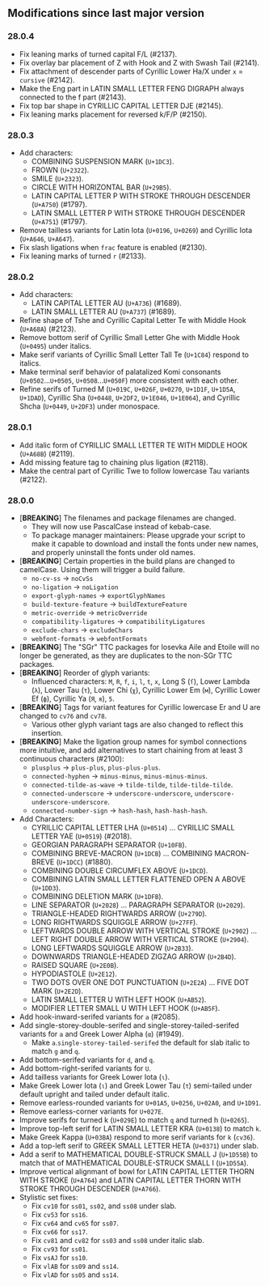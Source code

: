 ## Modifications since last major version

### 28.0.4

* Fix leaning marks of turned capital F/L (#2137).
* Fix overlay bar placement of Z with Hook and Z with Swash Tail (#2141).
* Fix attachment of descender parts of Cyrillic Lower Ha/X under `x` = `cursive` (#2142).
* Make the Eng part in LATIN SMALL LETTER FENG DIGRAPH always connected to the f part (#2143).
* Fix top bar shape in CYRILLIC CAPITAL LETTER DJE (#2145).
* Fix leaning marks placement for reversed k/F/P (#2150).


### 28.0.3

* Add characters:
	- COMBINING SUSPENSION MARK (`U+1DC3`).
	- FROWN (`U+2322`).
	- SMILE (`U+2323`).
	- CIRCLE WITH HORIZONTAL BAR (`U+29B5`).
	- LATIN CAPITAL LETTER P WITH STROKE THROUGH DESCENDER (`U+A750`) (#1797).
	- LATIN SMALL LETTER P WITH STROKE THROUGH DESCENDER (`U+A751`) (#1797).
* Remove tailless variants for Latin Iota (`U+0196`, `U+0269`) and Cyrillic Iota (`U+A646`, `U+A647`).
* Fix slash ligations when `frac` feature is enabled (#2130).
* Fix leaning marks of turned `r` (#2133).


### 28.0.2

* Add characters:
	- LATIN CAPITAL LETTER AU (`U+A736`) (#1689).
	- LATIN SMALL LETTER AU (`U+A737`) (#1689).
* Refine shape of Tshe and Cyrillic Capital Letter Te with Middle Hook (`U+A68A`) (#2123).
* Remove bottom serif of Cyrillic Small Letter Ghe with Middle Hook (`U+0495`) under italics.
* Make serif variants of Cyrillic Small Letter Tall Te (`U+1C84`) respond to italics.
* Make terminal serif behavior of palatalized Komi consonants (`U+0502`...`U+0505`, `U+0508`...`U+050F`) more consistent with each other.
* Refine serifs of Turned M (`U+019C`, `U+026F`, `U+0270`, `U+1D1F`, `U+1D5A`, `U+1DAD`), Cyrillic Sha (`U+0448`, `U+2DF2`, `U+1E046`, `U+1E064`), and Cyrillic Shcha (`U+0449`, `U+2DF3`) under monospace.


### 28.0.1

* Add italic form of CYRILLIC SMALL LETTER TE WITH MIDDLE HOOK (`U+A68B`) (#2119).
* Add missing feature tag to chaining plus ligation (#2118).
* Make the central part of Cyrillic Twe to follow lowercase Tau variants (#2122).


### 28.0.0

* \[**BREAKING**\] The filenames and package filenames are changed.
	 - They will now use PascalCase instead of kebab-case.
	 - To package manager maintainers: Please upgrade your script to make it capable to download and install the fonts under new names, and properly uninstall the fonts under old names.
* \[**BREAKING**\] Certain properties in the build plans are changed to camelCase. Using them will trigger a build failure.
	 - `no-cv-ss` → `noCvSs`
	 - `no-ligation` → `noLigation`
	 - `export-glyph-names` → `exportGlyphNames`
	 - `build-texture-feature` → `buildTextureFeature`
	 - `metric-override` → `metricOverride`
	 - `compatibility-ligatures` → `compatibilityLigatures`
	 - `exclude-chars` → `excludeChars`
	 - `webfont-formats` → `webfontFormats`
* \[**BREAKING**\] The "SGr" TTC packages for Iosevka Aile and Etoile will no longer be generated, as they are duplicates to the non-SGr TTC packages.
* \[**BREAKING**\] Reorder of glyph variants:
	 - Influenced characters: `M`, `R`, `f`, `i`, `l`, `t`, `x`, Long S (`ſ`), Lower Lambda (`λ`), Lower Tau (`τ`), Lower Chi (`χ`), Cyrillic Lower Em (`м`), Cyrillic Lower Ef (`ф`), Cyrillic Ya (`Я`, `я`), `5`.
* \[**BREAKING**\] Tags for variant features for Cyrillic lowercase Er and U are changed to `cv76` and `cv78`.
	 - Various other glyph variant tags are also changed to reflect this insertion.
* \[**BREAKING**\] Make the ligation group names for symbol connections more intuitive, and add alternatives to start chaining from at least 3 continuous characters (#2100):
	 - `plusplus` → `plus-plus`, `plus-plus-plus`.
	 - `connected-hyphen` → `minus-minus`, `minus-minus-minus`.
	 - `connected-tilde-as-wave` → `tilde-tilde`, `tilde-tilde-tilde`.
	 - `connected-underscore` → `underscore-underscore`, `underscore-underscore-underscore`.
	 - `connected-number-sign` → `hash-hash`, `hash-hash-hash`.
* Add Characters:
	- CYRILLIC CAPITAL LETTER LHA (`U+0514`) ... CYRILLIC SMALL LETTER YAE (`U+0519`) (#2018).
	- GEORGIAN PARAGRAPH SEPARATOR (`U+10FB`).
	- COMBINING BREVE-MACRON (`U+1DCB`) ... COMBINING MACRON-BREVE (`U+1DCC`) (#1880).
	- COMBINING DOUBLE CIRCUMFLEX ABOVE (`U+1DCD`).
	- COMBINING LATIN SMALL LETTER FLATTENED OPEN A ABOVE (`U+1DD3`).
	- COMBINING DELETION MARK (`U+1DFB`).
	- LINE SEPARATOR (`U+2028`) ... PARAGRAPH SEPARATOR (`U+2029`).
	- TRIANGLE-HEADED RIGHTWARDS ARROW (`U+279D`).
	- LONG RIGHTWARDS SQUIGGLE ARROW (`U+27FF`).
	- LEFTWARDS DOUBLE ARROW WITH VERTICAL STROKE (`U+2902`) ... LEFT RIGHT DOUBLE ARROW WITH VERTICAL STROKE (`U+2904`).
	- LONG LEFTWARDS SQUIGGLE ARROW (`U+2B33`).
	- DOWNWARDS TRIANGLE-HEADED ZIGZAG ARROW (`U+2B4D`).
	- RAISED SQUARE (`U+2E0B`).
	- HYPODIASTOLE (`U+2E12`).
	- TWO DOTS OVER ONE DOT PUNCTUATION (`U+2E2A`) ... FIVE DOT MARK (`U+2E2D`).
	- LATIN SMALL LETTER U WITH LEFT HOOK (`U+AB52`).
	- MODIFIER LETTER SMALL U WITH LEFT HOOK (`U+AB5F`).
* Add hook-inward-serifed variants for `a` (#2085).
* Add single-storey-double-serifed and single-storey-tailed-serifed variants for `a` and Greek Lower Alpha (`α`) (#1949).
	- Make `a`.`single-storey-tailed-serifed` the default for slab italic to match `g` and `q`.
* Add bottom-serifed variants for `d`, and `q`.
* Add bottom-right-serifed variants for `U`.
* Add tailless variants for Greek Lower Iota (`ι`).
* Make Greek Lower Iota (`ι`) and Greek Lower Tau (`τ`) semi-tailed under default upright and tailed under default italic.
* Remove earless-rounded variants for `U+01A5`, `U+0256`, `U+02A0`, and `U+1D91`.
* Remove earless-corner variants for `U+027E`.
* Improve serifs for turned k (`U+029E`) to match `q` and turned h (`U+0265`).
* Improve top-left serif for LATIN SMALL LETTER KRA (`U+0138`) to match `k`.
* Make Greek Kappa (`U+03BA`) respond to more serif variants for `k` (`cv36`).
* Add a top-left serif to GREEK SMALL LETTER HETA (`U+0371`) under slab.
* Add a serif to MATHEMATICAL DOUBLE-STRUCK SMALL J (`U+1D55B`) to match that of MATHEMATICAL DOUBLE-STRUCK SMALL I (`U+1D55A`).
* Improve vertical alignmant of bowl for LATIN CAPITAL LETTER THORN WITH STROKE (`U+A764`) and LATIN CAPITAL LETTER THORN WITH STROKE THROUGH DESCENDER (`U+A766`).
* Stylistic set fixes:
	- Fix `cv10` for `ss01`, `ss02`, and `ss08` under slab.
	- Fix `cv53` for `ss16`.
	- Fix `cv64` and `cv65` for `ss07`.
	- Fix `cv66` for `ss17`.
	- Fix `cv81` and `cv82` for `ss03` and `ss08` under italic slab.
	- Fix `cv93` for `ss01`.
	- Fix `vsAJ` for `ss10`.
	- Fix `vlAB` for `ss09` and `ss14`.
	- Fix `vlAD` for `ss05` and `ss14`.

